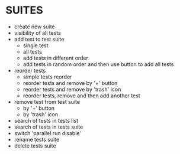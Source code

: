 # SUITES
- create new suite
- visibility of all tests
- add test to test suite
  - single test
  - all tests
  - add tests in different order
  - add tests in random order and then use button to add all tests
- reorder tests
  - simple tests reorder
  - reorder tests and remove by '+' button
  - reorder tests and remove by 'trash' icon
  - reorder tests, remove and then add another test
- remove test from test suite
  - by '+' button
  - by 'trash' icon
- search of tests in tests list
- search of tests in tests suite
- switch 'parallel run disable'
- rename tests suite
- delete tests suite